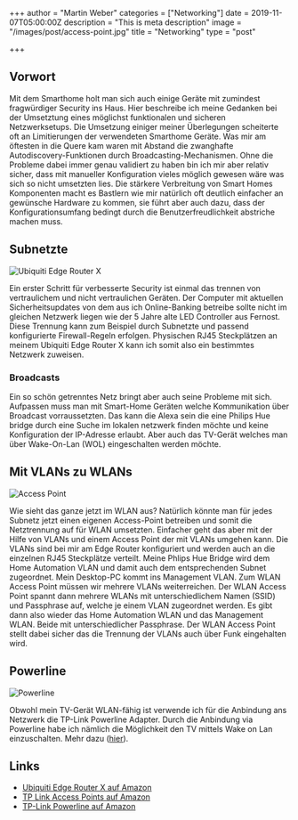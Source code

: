 +++
author = "Martin Weber"
categories = ["Networking"]
date = 2019-11-07T05:00:00Z
description = "This is meta description"
image = "/images/post/access-point.jpg"
title = "Networking"
type = "post"

+++
## Vorwort

Mit dem Smarthome holt man sich auch einige Geräte mit zumindest fragwürdiger Security ins Haus. Hier beschreibe ich meine Gedanken bei der Umsetztung eines möglichst funktionalen und sicheren Netzwerksetups. Die Umsetzung einiger meiner Überlegungen scheiterte oft an Limitierungen der verwendeten Smarthome Geräte. Was mir am öftesten in die Quere kam waren mit Abstand die zwanghafte Autodiscovery-Funktionen durch Broadcasting-Mechanismen. Ohne die Probleme dabei immer genau validiert zu haben bin ich mir aber relativ sicher, dass mit manueller Konfiguration vieles möglich gewesen wäre was sich so nicht umsetzten lies. Die stärkere Verbreitung von Smart Homes Komponenten macht es Bastlern wie mir natürlich oft deutlich einfacher an gewünsche Hardware zu kommen, sie führt aber auch dazu, dass der Konfigurationsumfang bedingt durch die Benutzerfreudlichkeit abstriche machen muss.

## Subnetzte
![Ubiquiti Edge Router X](/images/post/edge-router.jpg "Ubiquiti Edge Router X")

Ein erster Schritt für verbesserte Security ist einmal das trennen von vertraulichem und nicht vertraulichen Geräten. Der Computer mit aktuellen Sicherheitsupdates von dem aus ich Online-Banking betreibe sollte nicht im gleichen Netzwerk liegen wie der 5 Jahre alte LED Controller aus Fernost. Diese Trennung kann zum Beispiel durch Subnetzte und passend konfigurierte Firewall-Regeln erfolgen. Physischen RJ45 Steckplätzen an meinem Ubiquiti Edge Router X kann ich somit also ein bestimmtes Netzwerk zuweisen.

### Broadcasts

Ein so schön getrenntes Netz bringt aber auch seine Probleme mit sich. Aufpassen muss man mit Smart-Home Geräten welche Kommunikation über Broadcast vorraussetzten. Das kann die Alexa sein die eine Philips Hue bridge durch eine Suche im lokalen netzwerk finden möchte und keine Konfiguration der IP-Adresse erlaubt. Aber auch das TV-Gerät welches man über Wake-On-Lan (WOL) eingeschalten werden möchte.

## Mit VLANs zu WLANs

![Access Point](/images/post/access-point-angle.jpg "Access Point")

Wie sieht das ganze jetzt im WLAN aus? Natürlich könnte man für jedes Subnetz jetzt einen eigenen Access-Point betreiben und somit die Netztrennung auf für WLAN umsetzten. Einfacher geht das aber mit der Hilfe von VLANs und einem Access Point der mit VLANs umgehen kann. Die VLANs sind bei mir am Edge Router konfiguriert und werden auch an die einzelnen RJ45 Steckplätze verteilt. Meine Phlips Hue Bridge wird dem Home Automation VLAN und damit auch dem entsprechenden Subnet zugeordnet. Mein Desktop-PC kommt ins Management VLAN. Zum WLAN Access Point müssen wir mehrere VLANs weiterreichen. Der WLAN Access Point spannt dann mehrere WLANs mit unterschiedlichem Namen (SSID) und Passphrase auf, welche je einem VLAN zugeordnet werden. Es gibt dann also wieder das Home Automation WLAN und das Management WLAN. Beide mit unterschiedlicher Passphrase. Der WLAN Access Point stellt dabei sicher das die Trennung der VLANs auch über Funk eingehalten wird.

## Powerline
![Powerline](/images/post/powerline.jpg "Powerline")

Obwohl mein TV-Gerät WLAN-fähig ist verwende ich für die Anbindung ans Netzwerk die TP-Link Powerline Adapter. Durch die Anbindung via Powerline habe ich nämlich die Möglichkeit den TV mittels Wake on Lan einzuschalten. Mehr dazu ([hier](../samsung-tv/)).

## Links
* [Ubiquiti Edge Router X auf Amazon](https://www.amazon.de/ER-X-Ubiquiti-Network-Router/dp/B011N1IT2A/ref=sr_1_1?__mk_de_DE=%C3%85M%C3%85%C5%BD%C3%95%C3%91&dchild=1&keywords=edgerouter+x&qid=1591035704&sr=8-1)
* [TP Link Access Points auf Amazon](https://www.amazon.de/s?k=tplink+accesspoint&__mk_de_DE=%C3%85M%C3%85%C5%BD%C3%95%C3%91&ref=nb_sb_noss)
* [TP-Link Powerline auf Amazon](https://www.amazon.de/TP-Link-TL-PA4010-s-Ethernet-Port-energiesparend-kompatibel/dp/B00A0VBPLM/ref=sr_1_19?__mk_de_DE=%C3%85M%C3%85%C5%BD%C3%95%C3%91&dchild=1&keywords=powerline+tplink&qid=1591038717&sr=8-19)